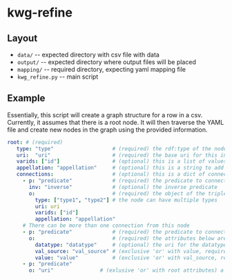 # kwg-refine

## Layout
* `data/` -- expected directory with csv file with data
* `output/` -- expected directory where output files will be placed
* `mapping/` -- required directory, expecting yaml mapping file
* `kwg_refine.py` -- main script

## Example
Essentially, this script will create a graph structure for a row in a csv. Currently, it assumes that there is a root node. It will then traverse the YAML file and create new nodes in the graph using the provided information.

```yaml
root: # (required)
   type: "type"                   # (required) the rdf:type of the node 
   uri:  "uri"                    # (required) the base uri for this instance
   varids: ["id"]                 # (optional) this is a list of values from the row in the CSV to create a unique URI.
   appellation: "appellation"     # (optional) this is a string to add at the end of the URI.
   connections:                   # (optional) this is a dict of connections 
     - p: "predicate"             # (required) the predicate to connect to the next node
       inv: "inverse"             # (optional) the inverse predicate
       o:                         # (required) the object of the triple / the next node. It has the same attributes as "root"
         type: ["type1", "type2"] # the node can have multiple types
         uri: uri
         varids: ["id"]
         appellation: "appellation"
     # There can be more than one connection from this node
     - p: "predicate"             # (required) the predicate to connect to the next node
       o:                         # (required) the attributes below are for a datatype node
         datatype: "datatype"     # (optional) the uri for the datatype, if this attribute is present (checked first) an rdf:type will NOT be assigned.
         val_source: "val_source" # (exclusive 'or' with value, required) the source column for this literal
         value: "value"           # (exclusive 'or' with val_source, required) the datum value for this literal
     - p: "predicate"
       o: "uri"               # (exlusive 'or' with root attributes) a URi to use directly (i.e., the script will not even look for varids or appellation)
```
